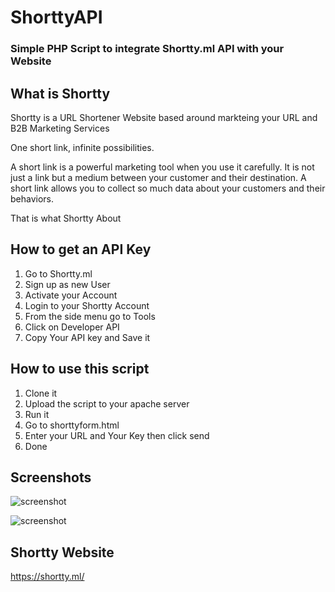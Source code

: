 # ShorttyAPI
### Simple PHP Script to integrate Shortty.ml API with your Website

## What is Shortty
Shortty is a URL Shortener Website based around markteing your URL and B2B Marketing Services

 One short link, infinite possibilities.
 
A short link is a powerful marketing tool when you use it carefully. It is not just a link but a medium between your customer and their destination. A short link allows you to collect so much data about your customers and their behaviors.

That is what Shortty About

## How to get an API Key
1. Go to Shortty.ml
2. Sign up as new User
3. Activate your Account
4. Login to your Shortty Account
5. From the side menu go to Tools
6. Click on Developer API
7. Copy Your API key and Save it

## How to use this script
1. Clone it 
2. Upload the script to your apache server
3. Run it
4. Go to shorttyform.html
5. Enter your URL and Your Key then click send
6. Done

## Screenshots
![screenshot](https://1.top4top.net/p_12932uck31.png)

![screenshot](https://2.top4top.net/p_1293c8rvn2.png)

## Shortty Website
https://shortty.ml/
